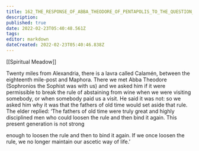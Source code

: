 ```yaml
---
title: 162_THE_RESPONSE_OF_ABBA_THEODORE_OF_PENTAPOLIS_TO_THE_QUESTION_OF_ABSTAINING_FROM_WINE
description: 
published: true
date: 2022-02-23T05:40:48.561Z
tags: 
editor: markdown
dateCreated: 2022-02-23T05:40:46.838Z
---
```


[[Spiritual Meadow]]
 
Twenty miles from Alexandria, there is a lavra called Calamén, between the eighteenth mile-post and Maphora. There we met Abba Theodore (Sophronios the Sophist was with us) and we asked him if it were permissible to break the rule of abstaining from wine when we were visiting somebody, or when somebody paid us a visit. He said it was not: so we asked him why it was that the fathers of old time would set aside that rule. The elder replied: ‘The fathers of old time were truly great and highly disciplined men who could loosen the rule and then bind it again. This present generation is not strong  
 
enough to loosen the rule and then to bind it again. If we once loosen the rule, we no longer maintain our ascetic way of life.’
